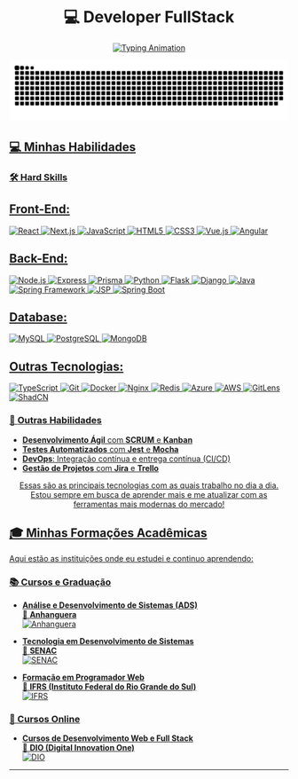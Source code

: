 <h1 align="center">💻 Developer FullStack</h1>

<p align="center">
  <!-- Typing SVG by DenverCoder1 - https://github.com/DenverCoder1/readme-typing-svg -->
  <a href="https://github.com/DenverCoder1/readme-typing-svg">
    <img src="https://readme-typing-svg.demolab.com/?lines=Full%20Stack%20Developer%20%7C%20Building%20Web%20Applications;Experienced%20Frontend%20and%20Backend%20Developer;%20JavaScript%20%2F%20Node.js%20%2F%20React&font=Roboto%20Mono&center=true&width=650&height=45&color=4CAF50&vCenter=true&pause=1000&size=22&effect=typing&speed=50&delim=%20" alt="Typing Animation" />
<p align="center">
  <img src="https://raw.githubusercontent.com/platane/snk/output/github-contribution-grid-snake.svg" alt="React Code Animation"/>
</p>

## 💻 Minhas Habilidades

### 🛠️ **Hard Skills**
<h2>Front-End:</h2>
<div>
  <img src="https://img.shields.io/badge/-React-61DAFB?style=flat&logo=react&logoColor=white" alt="React" width="120" height="39" />
  <img src="https://img.shields.io/badge/-Next.js-000000?style=flat&logo=next.js&logoColor=white" alt="Next.js" width="120" height="42" />
  <img src="https://img.shields.io/badge/-JavaScript-F7DF1E?style=flat&logo=javascript&logoColor=black" alt="JavaScript" width="120" height="42" />
  <img src="https://img.shields.io/badge/-HTML5-E34F26?style=flat&logo=html5&logoColor=white" alt="HTML5" width="120" height="42" />
  <img src="https://img.shields.io/badge/-CSS3-1572B6?style=flat&logo=css3&logoColor=white" alt="CSS3" width="120" height="42" />
  <img src="https://img.shields.io/badge/-Vue.js-4FC08D?style=flat&logo=vue.js&logoColor=white" alt="Vue.js" width="120" height="42" />
  <img src="https://img.shields.io/badge/-Angular-DD0031?style=flat&logo=angular&logoColor=white" alt="Angular" width="120" height="42" />
</div>

<h2>Back-End:</h2>
<div>
  <img src="https://img.shields.io/badge/-Node.js-339933?style=flat&logo=node.js&logoColor=white" alt="Node.js" width="120" height="42" />
  <img src="https://img.shields.io/badge/-Express-000000?style=flat&logo=express&logoColor=white" alt="Express" width="120" height="42" />
  <img src="https://img.shields.io/badge/-Prisma-2D3748?style=flat&logo=prisma&logoColor=white" alt="Prisma" width="120" height="42" />
  <img src="https://img.shields.io/badge/-Python-3776AB?style=flat&logo=python&logoColor=white" alt="Python" width="120" height="42" />
  <img src="https://img.shields.io/badge/-Flask-000000?style=flat&logo=flask&logoColor=white" alt="Flask" width="120" height="42" />
  <img src="https://img.shields.io/badge/-Django-092D45?style=flat&logo=django&logoColor=white" alt="Django" width="120" height="42" />
  <img src="https://img.shields.io/badge/-Java-007396?style=flat&logo=java&logoColor=white" alt="Java" width="120" height="42" />
  <img src="https://img.shields.io/badge/-Spring-6DB33F?style=flat&logo=spring&logoColor=white" alt="Spring Framework" width="120" height="42" />
  <img src="https://img.shields.io/badge/-JSP-2C6DBA?style=flat&logo=apachetomcat&logoColor=white" alt="JSP" width="120" height="42" />
  <img src="https://img.shields.io/badge/-Spring%20Boot-6DB33F?style=flat&logo=springboot&logoColor=white" alt="Spring Boot" width="120" height="42" />
</div>

<h2>Database:</h2>
<div>
  <img src="https://img.shields.io/badge/-MySQL-4479A1?style=flat&logo=mysql&logoColor=white" alt="MySQL" width="120" height="42" />
  <img src="https://img.shields.io/badge/-PostgreSQL-4169E1?style=flat&logo=postgresql&logoColor=white" alt="PostgreSQL" width="120" height="42" />
  <img src="https://img.shields.io/badge/-MongoDB-47A248?style=flat&logo=mongodb&logoColor=white" alt="MongoDB" width="120" height="42" />
</div>

<h2>Outras Tecnologias:</h2>
<div>
  <img src="https://img.shields.io/badge/-TypeScript-3178C6?style=flat&logo=typescript&logoColor=white" alt="TypeScript" width="120" height="42" />
  <img src="https://img.shields.io/badge/-Git-F05032?style=flat&logo=git&logoColor=white" alt="Git" width="120" height="42" />
  <img src="https://img.shields.io/badge/-Docker-2496ED?style=flat&logo=docker&logoColor=white" alt="Docker" width="120" height="42" />
  <img src="https://img.shields.io/badge/-Nginx-009639?style=flat&logo=nginx&logoColor=white" alt="Nginx" width="120" height="42" />
  <img src="https://img.shields.io/badge/-Redis-D83B19?style=flat&logo=redis&logoColor=white" alt="Redis" width="120" height="42" />
  <img src="https://img.shields.io/badge/-Azure-0078D4?style=flat&logo=microsoft-azure&logoColor=white" alt="Azure" width="120" height="42" />
  <img src="https://img.shields.io/badge/-AWS-232F3E?style=flat&logo=amazonaws&logoColor=white" alt="AWS" width="120" height="42" />
  <img src="https://img.shields.io/badge/-GitLens-2A2A2A?style=flat&logo=gitlens&logoColor=white" alt="GitLens" width="120" height="42" />
  <img src="https://img.shields.io/badge/-ShadCN-1F1F1F?style=flat&logo=shadcn&logoColor=white" alt="ShadCN" width="120" height="42" />
</div>

### 🚀 **Outras Habilidades**
- **Desenvolvimento Ágil** com **SCRUM** e **Kanban**
- **Testes Automatizados** com **Jest** e **Mocha**
- **DevOps**: Integração contínua e entrega contínua (CI/CD)
- **Gestão de Projetos** com **Jira** e **Trello**


<p align="center">
  Essas são as principais tecnologias com as quais trabalho no dia a dia. Estou sempre em busca de aprender mais e me atualizar com as ferramentas mais modernas do mercado!
</p>

## 🎓 Minhas Formações Acadêmicas

Aqui estão as instituições onde eu estudei e continuo aprendendo:

### 📚 Cursos e Graduação

- **Análise e Desenvolvimento de Sistemas (ADS)**  
  📍 **Anhanguera**  
  ![Anhanguera](https://portalinstitucional-assets.azureedge.net/strapi/assets/Logo_Anhanguera_Horizontal_170x60px_1_d985ea5183.svg)  

- **Tecnologia em Desenvolvimento de Sistemas**  
  📍 **SENAC**  
  ![SENAC](https://www.ead.senac.br/public/assets/img/logo.png)  

- **Formação em Programador Web**  
  📍 **IFRS (Instituto Federal do Rio Grande do Sul)**  
  <img src="https://moodle.ifrs.edu.br/pluginfile.php/1/theme_academi/logo/1724788800/Logo_04.png" alt="IFRS" width="150" height="auto"/>

### 📖 Cursos Online

- **Cursos de Desenvolvimento Web e Full Stack**  
  📍 **DIO (Digital Innovation One)**  
  <img src="https://encrypted-tbn0.gstatic.com/images?q=tbn:ANd9GcRZMXkX2MglNXKTnjGnjKrvVu-qPnPB58gAppU1T4XWO3FyBEZMnooLEBjKbKGPXEqUlEM&usqp=CAU" alt="DIO" width="150" height="auto"/>

---
